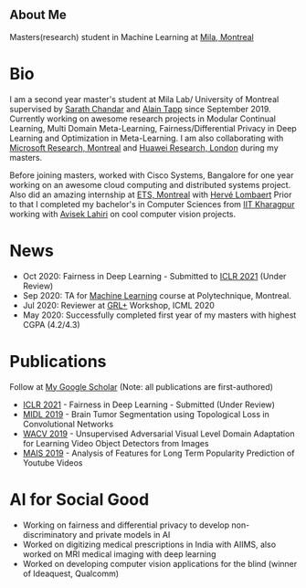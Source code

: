 ## About Me

Masters(research) student in Machine Learning at [Mila, Montreal](https://mila.quebec/en/)


# Bio

I am a second year master's student at Mila Lab/ University of Montreal supervised by [Sarath Chandar](http://sarathchandar.in/) and [Alain Tapp](https://sites.google.com/view/alain-tapp-mila/home) since September 2019.
Currently working on awesome research projects in Modular Continual Learning, Multi Domain Meta-Learning, Fairness/Differential Privacy in Deep Learning and Optimization in Meta-Learning. 
I am also collaborating with [Microsoft Research, Montreal](https://www.microsoft.com/en-us/research/lab/microsoft-research-montreal/) and [Huawei Research, London](http://www.noahlab.com.hk/#/home) during my masters.

Before joining masters, worked with Cisco Systems, Bangalore for one year working on an awesome cloud computing and distributed systems project. Also did an amazing internship at [ETS, Montreal](https://www.google.com/search?q=ets+montreal) with [Hervé Lombaert](https://profs.etsmtl.ca/hlombaert/)
Prior to that I completed my bachelor's in Computer Sciences from [IIT Kharagpur](https://www.google.com/search?q=iit+kharagpur) working with [Avisek Lahiri](https://www.linkedin.com/in/avisek-lahiri-9b240748/) on cool computer vision projects.


# News

- Oct 2020: Fairness in Deep Learning - Submitted to [ICLR 2021](https://iclr.cc/) (Under Review)
- Sep 2020: TA for [Machine Learning](https://www.polymtl.ca/programmes/cours/machine-learning) course at Polytechnique, Montreal.
- Jul 2020: Reviewer at [GRL+](https://grlplus.github.io/) Workshop, ICML 2020
- May 2020: Successfully completed first year of my masters with highest CGPA (4.2/4.3)


# Publications

Follow at [My Google Scholar](https://scholar.google.co.in/citations?user=EPlRUaoAAAAJ&hl=en) (Note: all publications are first-authored)

- [ICLR 2021](https://iclr.cc/) - Fairness in Deep Learning - Submitted (Under Review)
- [MIDL 2019](https://2019.midl.io/) - Brain Tumor Segmentation using Topological Loss in Convolutional Networks
- [WACV 2019](https://wacv19.wacv.net/) - Unsupervised Adversarial Visual Level Domain Adaptation for Learning Video Object Detectors from Images
- [MAIS 2019](http://montrealaisymposium.com/) - Analysis of Features for Long Term Popularity Prediction of Youtube Videos


# AI for Social Good

- Working on fairness and differential privacy to develop non-discriminatory and private models in AI
- Worked on digitizing medical prescriptions in India with AIIMS, also worked on MRI medical imaging with deep learning
- Worked on developing computer vision applications for the blind (winner of Ideaquest, Qualcomm)


